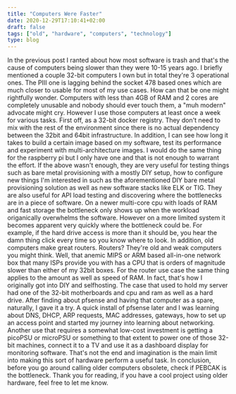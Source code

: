 ```yaml
---
title: "Computers Were Faster"
date: 2020-12-29T17:10:41+02:00
draft: false
tags: ["old", "hardware", "computers", "technology"]
type: blog
---
```


In the previous post I ranted about how most software is trash and that's the cause of computers being slower than they were 10-15 years ago.
I briefly mentioned a couple 32-bit computers I own but in total they're 3 operational ones.
The PIII one is lagging behind the socket 478 based ones which are much closer to usable for most of my use cases.
How can that be one might rightfully wonder.
Computers with less than 4GB of RAM and 2 cores are completely unusable and nobody should ever touch them, a "muh modern" advocate might cry.
However I use those computers at least once a week for various tasks.
First off, as a 32-bit docker registry. They don't need to mix with the rest of the environment since there is no actual dependency between the 32bit and 64bit infrastructure.
In addition, I can see how long it takes to build a certain image based on my software, test its performance and experiment with multi-architecture images.
I would do the same thing for the raspberry pi but I only have one and that is not enough to warrant the effort.
If the above wasn't enough, they are very useful for testing things such as bare metal provisioning with a mostly DIY setup, how to configure new things I'm interested in such as the aforementioned DIY bare metal provisioning solution as well as new software stacks like ELK or TIG.
They are also useful for API load testing and discovering where the bottlenecks are in a piece of software.
On a newer multi-core cpu with loads of RAM and fast storage the bottleneck only shows up when the workload origanically overwhelms the software.
However on a more limited system it becomes apparent very quickly where the bottleneck could be.
For example, if the hard drive access is more than it should be, you hear the damn thing click every time so you know where to look.
In addition, old computers make great routers. Routers? They're old and weak computers you might think.
Well, that anemic MIPS or ARM based all-in-one network box that many ISPs provide you with has a CPU that is orders of magnitude slower than either of my 32bit boxes. For the router use case the same thing applies to the amount as well as speed of RAM.
In fact, that's how I originally got into DIY and selfhosting.
The case that used to hold my server had one of the 32-bit motherboards and cpu and ram as well as a hard drive.
After finding about pfsense and having that computer as a spare, naturally, I gave it a try.
A quick install of pfsense later and I was learning about DNS, DHCP, ARP requests, MAC addresses, gateways, how to set up an access point and started my journey into learning about networking.
Another use that requires a somewhat low-cost investment is getting a picoPSU or microPSU or something to that extent to power one of those 32-bit machines, connect it to a TV and use it as a dashboard display for monitoring software.
That's not the end and imagination is the main limit into making this sort of hardware perform a useful task.
In conclusion, before you go around calling older computers obsolete, check if PEBCAK is the bottleneck.
Thank you for reading, if you have a cool project using older hardware, feel free to let me know.
